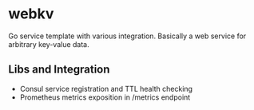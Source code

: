 # webkv

Go service template with various integration.
Basically a web service for arbitrary key-value data.

## Libs and Integration

* Consul service registration and TTL health checking
* Prometheus metrics exposition in /metrics endpoint
